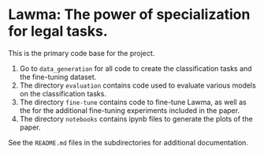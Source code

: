 # Lawma: The power of specialization for legal tasks.

This is the primary code base for the project.

1. Go to `data_generation` for all code to create the classification tasks and the fine-tuning dataset.
2. The directory `evaluation` contains code used to evaluate various models on the classification tasks.
3. The directory `fine-tune` contains code to fine-tune Lawma, as well as the for the additional fine-tuning experiments included in the paper.
4. The directory `notebooks` contains ipynb files to generate the plots of the paper.

See the `README.md` files in the subdirectories for additional documentation.
